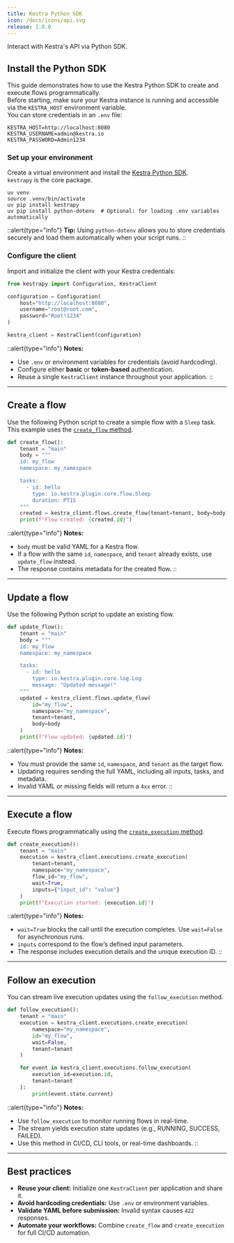```yaml
---
title: Kestra Python SDK
icon: /docs/icons/api.svg
release: 1.0.0
---
```

Interact with Kestra's API via Python SDK.

## Install the Python SDK

This guide demonstrates how to use the Kestra Python SDK to create and execute flows programmatically.  
Before starting, make sure your Kestra instance is running and accessible via the `KESTRA_HOST` environment variable.  
You can store credentials in an `.env` file:

```
KESTRA_HOST=http://localhost:8080
KESTRA_USERNAME=admin@kestra.io
KESTRA_PASSWORD=Admin1234
```

### Set up your environment

Create a virtual environment and install the [Kestra Python SDK](https://github.com/kestra-io/client-sdk/blob/main/README_PYTHON_SDK.md).  
`kestrapy` is the core package.

```shell
uv venv
source .venv/bin/activate
uv pip install kestrapy
uv pip install python-dotenv  # Optional: for loading .env variables automatically
```

::alert{type="info"}
**Tip:** Using `python-dotenv` allows you to store credentials securely and load them automatically when your script runs.
::

### Configure the client

Import and initialize the client with your Kestra credentials:

```python
from kestrapy import Configuration, KestraClient

configuration = Configuration(
    host="http://localhost:8080",
    username="root@root.com",
    password="Root!1234"
)

kestra_client = KestraClient(configuration)
```

::alert{type="info"}
**Notes:**  
- Use `.env` or environment variables for credentials (avoid hardcoding).  
- Configure either **basic** or **token-based** authentication.  
- Reuse a single `KestraClient` instance throughout your application.
::

---

## Create a flow

Use the following Python script to create a simple flow with a `Sleep` task.  
This example uses the [`create_flow` method](https://github.com/kestra-io/client-sdk/blob/main/python-sdk/docs/FlowsApi.md#create_flow).

```python
def create_flow():
    tenant = "main"
    body = """
    id: my_flow
    namespace: my_namespace

    tasks:
      - id: hello
        type: io.kestra.plugin.core.flow.Sleep
        duration: PT1S
    """
    created = kestra_client.flows.create_flow(tenant=tenant, body=body)
    print(f"Flow created: {created.id}")
```

::alert{type="info"}
**Notes:**  
- `body` must be valid YAML for a Kestra flow.  
- If a flow with the same `id`, `namespace`, and `tenant` already exists, use `update_flow` instead.  
- The response contains metadata for the created flow.
::

---

## Update a flow

Use the following Python script to update an existing flow.

```python
def update_flow():
    tenant = "main"
    body = """
    id: my_flow
    namespace: my_namespace

    tasks:
      - id: hello
        type: io.kestra.plugin.core.log.Log
        message: "Updated message!"
    """
    updated = kestra_client.flows.update_flow(
        id="my_flow",
        namespace="my_namespace",
        tenant=tenant,
        body=body
    )
    print(f"Flow updated: {updated.id}")
```

::alert{type="info"}
**Notes:**  
- You must provide the same `id`, `namespace`, and `tenant` as the target flow.  
- Updating requires sending the full YAML, including all inputs, tasks, and metadata.  
- Invalid YAML or missing fields will return a `4xx` error.
::

---

## Execute a flow

Execute flows programmatically using the [`create_execution` method](https://github.com/kestra-io/client-sdk/blob/main/python-sdk/docs/ExecutionsApi.md#create_execution).

```python
def create_execution():
    tenant = "main"
    execution = kestra_client.executions.create_execution(
        tenant=tenant,
        namespace="my_namespace",
        flow_id="my_flow",
        wait=True,
        inputs={"input_id": "value"}
    )
    print(f"Execution started: {execution.id}")
```

::alert{type="info"}
**Notes:**  
- `wait=True` blocks the call until the execution completes. Use `wait=False` for asynchronous runs.  
- `inputs` correspond to the flow’s defined input parameters.  
- The response includes execution details and the unique execution ID.
::

---

## Follow an execution

You can stream live execution updates using the `follow_execution` method.

```python
def follow_execution():
    tenant = "main"
    execution = kestra_client.executions.create_execution(
        namespace="my_namespace",
        id="my_flow",
        wait=False,
        tenant=tenant
    )

    for event in kestra_client.executions.follow_execution(
        execution_id=execution.id,
        tenant=tenant
    ):
        print(event.state.current)
```

::alert{type="info"}
**Notes:**  
- Use `follow_execution` to monitor running flows in real-time.  
- The stream yields execution state updates (e.g., RUNNING, SUCCESS, FAILED).  
- Use this method in CI/CD, CLI tools, or real-time dashboards.
::

---

## Best practices

- **Reuse your client:** Initialize one `KestraClient` per application and share it.  
- **Avoid hardcoding credentials:** Use `.env` or environment variables.  
- **Validate YAML before submission:** Invalid syntax causes `422` responses.  
- **Automate your workflows:** Combine `create_flow` and `create_execution` for full CI/CD automation.  
